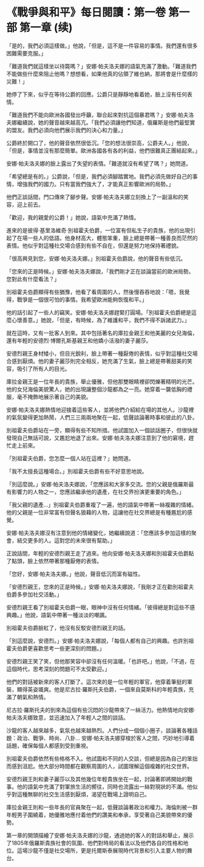 # 《戰爭與和平》每日閱讀：第一卷 第一部 第一章 (续)

「是的，我們必須這樣做。」他說，「但是，這不是一件容易的事情。我們還有很多困難需要克服。」

「難道我們就這樣坐以待斃嗎？」安娜·帕夫洛夫娜的語氣充滿了激動。「難道我們不能做些什麼來阻止他嗎？想想看，如果他真的佔領了維也納，那將會是什麼樣的災難！」

她停了下來，似乎在等待公爵的回應。公爵只是靜靜地看着她，臉上沒有任何表情。

「難道我們不能向歐洲各國發出呼籲，聯合起來對抗這個暴君嗎？」安娜·帕夫洛夫娜繼續說，她的聲音越來越高亢。「我們必須讓他們知道，俄羅斯是他們最堅實的盟友。我們必須向他們展示我們的決心和力量。」

公爵終於開口了，他的聲音依然很低沉。「您的想法很崇高，公爵夫人。」他說，「但是，事情並沒有那麼簡單。歐洲各國各有各的利益，他們很難真正團結起來。」

安娜·帕夫洛夫娜的臉上露出了失望的表情。「難道就沒有希望了嗎？」她問道。

「希望總是有的。」公爵說，「但是，我們必須腳踏實地。我們必須先做好自己的事情，增強我們的國力。只有當我們強大了，才能真正影響歐洲的局勢。」

他們正談話間，門口傳來了腳步聲。安娜·帕夫洛夫娜立刻換上了一副溫和的笑容，迎上前去。

「歡迎，我的親愛的公爵！」她說，語氣中充滿了熱情。

進來的是彼得·基里洛維奇·別祖霍夫伯爵，一位富有但私生子的貴族，他的出現引起了在場一些人的低語。他身材高大，體態笨重，臉上總是帶著一種善良而茫然的表情。他似乎對這種社交場合感到有些不自在，但還是努力地保持著禮貌。

「很高興見到您，安娜·帕夫洛夫娜。」別祖霍夫伯爵說，他的聲音有些低沉。

「您來的正是時候。」安娜·帕夫洛夫娜說，「我們剛才正在談論當前的歐洲局勢。您對此有什麼看法？」

別祖霍夫伯爵顯得有些猶豫，他看了看周圍的人，然後慢吞吞地說：「嗯，我覺得，戰爭是一個很可怕的事情。我希望歐洲能夠恢復和平。」

他的話引起了一些人的竊笑。安娜·帕夫洛夫娜趕緊打圓場。「別祖霍夫伯爵總是這麼心懷善意。」她說，「但是，有時候，為了維護和平，我們不得不訴諸武力。」

就在這時，又有一批客人到來。其中包括著名的庫拉金親王和他美麗的女兒海倫，還有年輕的安德烈·博爾孔斯基親王和他嬌小活潑的妻子麗莎。

安德烈親王身材矮小，但目光銳利，臉上帶著一種厭倦的表情，似乎對這種社交場合感到厭煩。他的妻子麗莎則完全相反，她充滿了生氣，臉上總是帶著甜美的笑容，吸引了所有人的目光。

庫拉金親王是一位年長的貴族，舉止優雅，但他那雙眼睛裡卻閃爍著精明的光芒。他的女兒海倫美貌驚人，她的出現讓整個沙龍都為之一亮。她穿着一襲低胸的禮服，毫不掩飾地展示著自己的美貌。

安娜·帕夫洛夫娜熱情地迎接着這些客人，並將他們介紹給在場的其他人。沙龍裡的氣氛變得更加熱鬧，人們三三兩兩地聚在一起，低聲談論著時事和彼此的八卦。

別祖霍夫伯爵站在一旁，顯得有些不知所措。他試圖加入一個談話圈子，但很快就發現自己無話可說，又尷尬地退了出來。安娜·帕夫洛夫娜注意到了他的窘境，趕忙走上前來。

「別祖霍夫伯爵，您怎麼一個人站在這裡？」她問道。

「我不太擅長這種場合。」別祖霍夫伯爵有些不好意思地說。

「別這麼說。」安娜·帕夫洛夫娜說，「您應該和大家多交流。您的父親是俄羅斯最有影響力的人物之一，您應該繼承他的遺產，在社交界扮演更重要的角色。」

「我父親的遺產...」別祖霍夫伯爵重複了一遍，他的語氣中帶著一絲複雜的情緒。他的父親是一位非常富有但聲名狼藉的人物，這讓他在社交界總是有種尷尬的感覺。

安娜·帕夫洛夫娜沒有注意到他的情緒變化，她繼續說道：「您應該多參加這樣的聚會，結交更多的人。這對您的未來很有幫助。」

正說話間，年輕的安德烈親王走了過來。他向安娜·帕夫洛夫娜和別祖霍夫伯爵點了點頭，臉上依然帶著那種厭倦的表情。

「您好，安娜·帕夫洛夫娜。」他說，聲音低沉而富有磁性。

「安德烈親王，您來的正是時候。」安娜·帕夫洛夫娜說，「我剛才正在勸別祖霍夫伯爵多參加社交活動。」

安德烈親王看了別祖霍夫伯爵一眼，眼神中沒有任何情緒。「彼得總是對這些不感興趣。」他說，語氣中帶著一種淡淡的嘲諷。

別祖霍夫伯爵臉紅了，他沒有反駁安德烈親王的話。

「別這麼說，安德烈。」安娜·帕夫洛夫娜說，「每個人都有自己的興趣。也許別祖霍夫伯爵更喜歡思考一些更深刻的問題。」

安德烈親王笑了笑，但他那笑容中卻沒有任何溫暖。「也許吧。」他說，「不過，在這個時代，思考深刻的問題可不太受歡迎。」

他們的對話被新來的客人打斷了。這次來的是一位年輕的軍官，他穿着筆挺的軍裝，顯得英姿颯爽。他是尼古拉·羅斯托夫伯爵，一個來自莫斯科的年輕貴族，充滿了朝氣和熱情。

尼古拉·羅斯托夫的到來為這個有些沉悶的沙龍帶來了一絲活力。他熱情地向安娜·帕夫洛夫娜致意，並迅速加入了年輕人之間的談話。

沙龍的客人越來越多，氣氛也越來越熱烈。人們分成一個個小圈子，談論著各種話題：政治、戰爭、時尚、八卦... 安娜·帕夫洛夫娜穿梭於客人之間，巧妙地引導着話題，確保每個人都感到受到重視。

別祖霍夫伯爵依然有些格格不入。他試圖和不同的人交談，但總是因為自己的笨拙而感到沮尬。他大部分時間都在觀察周圍的人，試圖理解這個複雜的社交世界。

安德烈親王則和妻子麗莎以及其他幾位年輕貴族坐在一起，討論著即將開始的戰事。他的語氣中充滿了對軍旅生活的嚮往，同時也流露出一絲對現狀的不滿。他似乎對這種無聊的社交生活感到厭煩，渴望在戰場上證明自己。

庫拉金親王則和一些年長的官員聚在一起，低聲談論著政治和權力。海倫則被一群年輕男子圍繞着，她優雅地應付着他們的讚美和奉承，享受著自己美貌帶來的優勢。

第一章的開頭描繪了安娜·帕夫洛夫娜的沙龍，通過她的客人的對話和舉止，展示了1805年俄羅斯貴族社會的氛圍、他們對時局的看法以及他們各自的性格和地位。這場沙龍不僅是社交場所，更是托爾斯泰展現時代背景和引入主要人物的舞台。